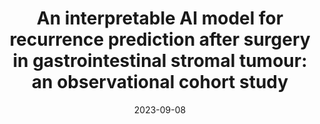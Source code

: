 ---
title: "An interpretable AI model for recurrence prediction after surgery in gastrointestinal stromal tumour: an observational cohort study"
collection: publications
permalink: /publication/2023-09-08-gist
date: 2023-09-08
venue: 'Lancet eClinicalScience'
authors: 'Dimitris Bertsimas,
Georgios Antonios Margonis,
Seehanah Tang,
Angelos Koulouras,
Cristina R. Antonescu,
Murray F. Brennan,
Javier Martin-Broto,
Piotr Rutkowski,
Georgios Stasinos,
Jane Wang,
Emmanouil Pikoulis,
Elzbieta Bylina,
Pawel Sobczuk,
Antonio Gutierrez,
Bhumika Jadeja,
William D. Tap,
Ping Chi,
Samuel Singer'
link: 'https://www.sciencedirect.com/science/article/pii/S2589537023003772'
---